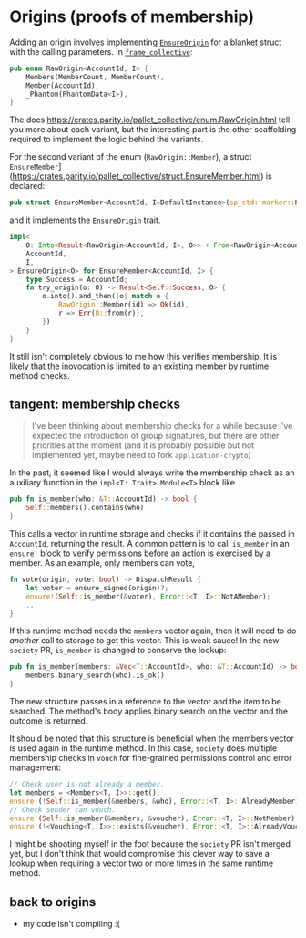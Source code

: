 # Origins (proofs of membership)

Adding an origin involves implementing [`EnsureOrigin`](https://crates.parity.io/sp_runtime/traits/trait.EnsureOrigin.html) for a blanket struct with the calling parameters. In [`frame_collective`](https://crates.parity.io/pallet_collective/enum.RawOrigin.html):

```rust
pub enum RawOrigin<AccountId, I> {
    Members(MemberCount, MemberCount),
    Member(AccountId),
    _Phantom(PhantomData<I>),
}
```

The docs https://crates.parity.io/pallet_collective/enum.RawOrigin.html tell you more about each variant, but the interesting part is the other scaffolding required to implement the logic behind the variants.

For the second variant of the enum (`RawOrigin::Member`), a struct `EnsureMember`](https://crates.parity.io/pallet_collective/struct.EnsureMember.html) is declared:

```rust
pub struct EnsureMember<AccountId, I=DefaultInstance>(sp_std::marker::PhantomData<(AccountId, I)>);
```

and it implements the [`EnsureOrigin`](https://crates.parity.io/sp_runtime/traits/trait.EnsureOrigin.html) trait.

```rust
impl<
	O: Into<Result<RawOrigin<AccountId, I>, O>> + From<RawOrigin<AccountId, I>>,
	AccountId,
	I,
> EnsureOrigin<O> for EnsureMember<AccountId, I> {
	type Success = AccountId;
	fn try_origin(o: O) -> Result<Self::Success, O> {
		o.into().and_then(|o| match o {
			RawOrigin::Member(id) => Ok(id),
			r => Err(O::from(r)),
		})
	}
}
```

It still isn't completely obvious to me how this verifies membership. It is likely that the inovocation is limited to an existing member by runtime method checks.

## tangent: membership checks

> I've been thinking about membership checks for a while because I've expected the introduction of group signatures, but there are other priorities at the moment (and it is probably possible but not implemented yet, maybe need to fork `application-crypto`)

In the past, it seemed like I would always write the membership check as an auxiliary function in the `impl<T: Trait> Module<T>` block like

```rust
pub fn is_member(who: &T::AccountId) -> bool {
    Self::members().contains(who)
}
```

This calls a vector in runtime storage and checks if it contains the passed in `AccountId`, returning the result. A common pattern is to call `is_member` in an `ensure!` block to verify permissions before an action is exercised by a member. As an example, only members can vote,

```rust
fn vote(origin, vote: bool) -> DispatchResult {
    let voter = ensure_signed(origin)?;
    ensure!(Self::is_member(&voter), Error::<T, I>::NotAMember);
    ..
}
```

If this runtime method needs the `members` vector again, then it will need to do *another* call to storage to get this vector. This is weak sauce! In the new `society` PR, `is_member` is changed to conserve the lookup:

```rust
pub fn is_member(members: &Vec<T::AccountId>, who: &T::AccountId) -> bool {
    members.binary_search(who).is_ok()
}
```

The new structure passes in a reference to the vector and the item to be searched. The method's body applies binary search on the vector and the outcome is returned.

It should be noted that this structure is beneficial when the members vector is used again in the runtime method. In this case, `society` does multiple membership checks in `vouch` for fine-grained permissions control and error management:

```rust
// Check user is not already a member.
let members = <Members<T, I>>::get();
ensure!(!Self::is_member(&members, &who), Error::<T, I>::AlreadyMember);
// Check sender can vouch.
ensure!(Self::is_member(&members, &voucher), Error::<T, I>::NotMember);
ensure!(!<Vouching<T, I>>::exists(&voucher), Error::<T, I>::AlreadyVouching);
```

I might be shooting myself in the foot because the `society` PR isn't merged yet, but I don't think that would compromise this clever way to save a lookup when requiring a vector two or more times in the same runtime method.

## back to origins

* my code isn't compiling :(